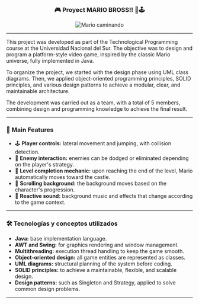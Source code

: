 <h3 align="center">🎮 Proyect MARIO BROSS!! 🍄🕹️</h3>

<p align="center">
  <img src="https://media2.giphy.com/media/v1.Y2lkPTc5MGI3NjExbWxsc21pZWZ4Z3VzNjY2ZmYzZ2N6N2lmNWgzZG5ueXd1cW02NHlwZSZlcD12MV9pbnRlcm5hbF9naWZfYnlfaWQmY3Q9Zw/BQso6EW8N8CpDCpTe8/giphy.gif" alt="Mario caminando">
</p>

---

This project was developed as part of the Technological Programming course at the Universidad Nacional del Sur. The objective was to design and program a platform-style video game, inspired by the classic Mario universe, fully implemented in Java.

To organize the project, we started with the design phase using UML class diagrams. Then, we applied object-oriented programming principles, SOLID principles, and various design patterns to achieve a modular, clear, and maintainable architecture.

The development was carried out as a team, with a total of 5 members, combining design and programming knowledge to achieve the final result.

---

<h3>🧩 Main Features</h3>

<ul>
  <li>🕹️ <strong>Player controls:</strong> lateral movement and jumping, with collision detection.</li>
  <li>👾 <strong>Enemy interaction:</strong> enemies can be dodged or eliminated depending on the player's strategy.</li>
  <li>🏁 <strong>Level completion mechanic:</strong> upon reaching the end of the level, Mario automatically moves toward the castle.</li>
  <li>🌄 <strong>Scrolling background:</strong> the background moves based on the character's progression.</li>
  <li>🎵 <strong>Reactive sound:</strong> background music and effects that change according to the game context.</li>
</ul>

---

<h3>🛠️ Tecnologías y conceptos utilizados</h3>

<ul>
  <li><strong>Java:</strong> base implementation language.</li>
  <li><strong>AWT and Swing:</strong> for graphics rendering and window management.</li>
  <li><strong>Multithreading:</strong> execution thread handling to keep the game smooth.</li>
  <li><strong>Object-oriented design:</strong> all game entities are represented as classes.</li>
  <li><strong>UML diagrams:</strong> structural planning of the system before coding.</li>
  <li><strong>SOLID principles:</strong> to achieve a maintainable, flexible, and scalable design.</li>
  <li><strong>Design patterns:</strong> such as Singleton and Strategy, applied to solve common design problems.</li>
</ul>

---

